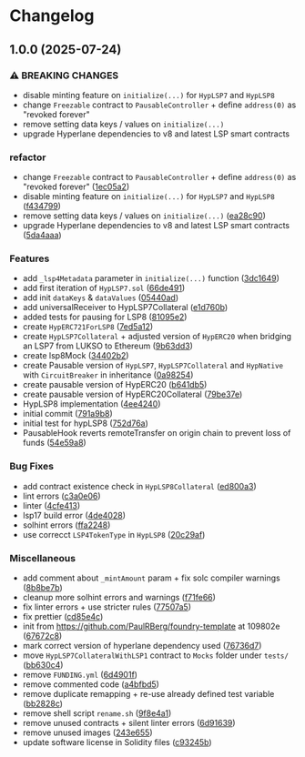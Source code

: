 # Changelog

## 1.0.0 (2025-07-24)


### ⚠ BREAKING CHANGES

* disable minting feature on `initialize(...)` for `HypLSP7` and `HypLSP8`
* change `Freezable` contract to `PausableController` + define `address(0)` as "revoked forever"
* remove setting data keys / values on `initialize(...)`
* upgrade Hyperlane dependencies to v8 and latest LSP smart contracts

### refactor

* change `Freezable` contract to `PausableController` + define `address(0)` as "revoked forever" ([1ec05a2](https://github.com/lukso-network/lsp-bridge-HypLSP7/commit/1ec05a21ba8918408499e4082812ae587f8f4758))
* disable minting feature on `initialize(...)` for `HypLSP7` and `HypLSP8` ([f434799](https://github.com/lukso-network/lsp-bridge-HypLSP7/commit/f4347993b31c02a460cbcddd1b3a09c0d3412e72))
* remove setting data keys / values on `initialize(...)` ([ea28c90](https://github.com/lukso-network/lsp-bridge-HypLSP7/commit/ea28c9016f6c319f45be20d2658dc93c69a52965))
* upgrade Hyperlane dependencies to v8 and latest LSP smart contracts ([5da4aaa](https://github.com/lukso-network/lsp-bridge-HypLSP7/commit/5da4aaa479f702f1e84ed531a4f7c20e1a06967e))


### Features

* add `_lsp4Metadata` parameter in `initialize(...)` function ([3dc1649](https://github.com/lukso-network/lsp-bridge-HypLSP7/commit/3dc1649e69102ffceb6ca6c71d05a5e3d03805d6))
* add first iteration of `HypLSP7.sol` ([66de491](https://github.com/lukso-network/lsp-bridge-HypLSP7/commit/66de491fa4d83260867214e02a520996ea678a8f))
* add init `dataKeys` & `dataValues` ([05440ad](https://github.com/lukso-network/lsp-bridge-HypLSP7/commit/05440ad53601c60669669b193c7b95f49c40d0d1))
* add universalReceiver to HypLSP7Collateral ([e1d760b](https://github.com/lukso-network/lsp-bridge-HypLSP7/commit/e1d760b0518845c34fa516d0d0a792c0ba843226))
* added tests for pausing for LSP8 ([81095e2](https://github.com/lukso-network/lsp-bridge-HypLSP7/commit/81095e27fa910caaa1760180df40dc967ec53d24))
* create `HypERC721ForLSP8` ([7ed5a12](https://github.com/lukso-network/lsp-bridge-HypLSP7/commit/7ed5a1212b1cd37acc3d6b6d18eaa7304522b1b1))
* create `HypLSP7Collateral` + adjusted version of `HypERC20` when bridging an LSP7 from LUKSO to Ethereum ([9b63dd3](https://github.com/lukso-network/lsp-bridge-HypLSP7/commit/9b63dd32fa2f7b22df64d29e4bfddd2feca7c520))
* create lsp8Mock ([34402b2](https://github.com/lukso-network/lsp-bridge-HypLSP7/commit/34402b2e6f8d98f9afba9d2efc0f8d06c8a1b0c8))
* create Pausable version of `HypLSP7`, `HypLSP7Collateral` and `HypNative` with `CircuitBreaker` in inheritance ([0a98254](https://github.com/lukso-network/lsp-bridge-HypLSP7/commit/0a9825440295c72a74d89572cb6c47b7b93c545b))
* create pausable version of HypERC20 ([b641db5](https://github.com/lukso-network/lsp-bridge-HypLSP7/commit/b641db595cc29b01645d064a6f892e51e67e7d8d))
* create pausable version of HypERC20Collateral ([79be37e](https://github.com/lukso-network/lsp-bridge-HypLSP7/commit/79be37ecb10ea2236a145ec681ea92a36e81065e))
* HypLSP8 implementation ([4ee4240](https://github.com/lukso-network/lsp-bridge-HypLSP7/commit/4ee424059a1cd27b37559c682786bc660da57347))
* initial commit ([791a9b8](https://github.com/lukso-network/lsp-bridge-HypLSP7/commit/791a9b815245877769d170a77bfb64ccb2dd960b))
* initial test for hypLSP8 ([752d76a](https://github.com/lukso-network/lsp-bridge-HypLSP7/commit/752d76a5ee48919b0ca0eb7ed9264f2c0f9a6167))
* PausableHook reverts remoteTransfer on origin chain to prevent loss of funds ([54e59a8](https://github.com/lukso-network/lsp-bridge-HypLSP7/commit/54e59a8e5b4addd32abaf515b346fa2891e549f5))


### Bug Fixes

* add contract existence check in `HypLSP8Collateral` ([ed800a3](https://github.com/lukso-network/lsp-bridge-HypLSP7/commit/ed800a35fa086b8c9ee67be14f683305a022c60a))
* lint errors ([c3a0e06](https://github.com/lukso-network/lsp-bridge-HypLSP7/commit/c3a0e06a0084a198a57b92e9a7f8c648a8eb0cab))
* linter ([4cfe413](https://github.com/lukso-network/lsp-bridge-HypLSP7/commit/4cfe41381884d8169e73461e7a90befe5c675ce2))
* lsp17 build error ([4de4028](https://github.com/lukso-network/lsp-bridge-HypLSP7/commit/4de4028be2571327ee108ecf68c1d8521471dc6b))
* solhint errors ([ffa2248](https://github.com/lukso-network/lsp-bridge-HypLSP7/commit/ffa22482526b8617de8d5d79cd8a1e7600a135fe))
* use correcct `LSP4TokenType` in `HypLSP8` ([20c29af](https://github.com/lukso-network/lsp-bridge-HypLSP7/commit/20c29afe9bc259d5aa6d145b45adc355ee6ab668))


### Miscellaneous

* add comment about `_mintAmount` param + fix solc compiler warnings ([8b8be7b](https://github.com/lukso-network/lsp-bridge-HypLSP7/commit/8b8be7bd210516c61ded639ca90becf89ab99994))
* cleanup more solhint errors and warnings ([f71fe66](https://github.com/lukso-network/lsp-bridge-HypLSP7/commit/f71fe666ee7aeada39a2385dae251a96524a6bb6))
* fix linter errors + use stricter rules ([77507a5](https://github.com/lukso-network/lsp-bridge-HypLSP7/commit/77507a5f53afc6515ca0f6de4bcb3fbb89bbaf9a))
* fix prettier ([cd85e4c](https://github.com/lukso-network/lsp-bridge-HypLSP7/commit/cd85e4c5af53e6d44f4ca4df61565f7cc0a5c5bd))
* init from https://github.com/PaulRBerg/foundry-template at 109802e ([67672c8](https://github.com/lukso-network/lsp-bridge-HypLSP7/commit/67672c83c7cdfb72301b81a3ba69592d0f03e4be))
* mark correct version of hyperlane dependency used ([76736d7](https://github.com/lukso-network/lsp-bridge-HypLSP7/commit/76736d724618cf348e712e02aac0a0a48e5d4a53))
* move `HypLSP7CollateralWithLSP1` contract to `Mocks` folder under `tests/` ([bb630c4](https://github.com/lukso-network/lsp-bridge-HypLSP7/commit/bb630c475ef3d0bc3b7ccbc6f70bdb0383bda3cc))
* remove `FUNDING.yml` ([6d4901f](https://github.com/lukso-network/lsp-bridge-HypLSP7/commit/6d4901fa05172c7d7f3771aeffdeb369027ec8e1))
* remove commented code ([a4bfbd5](https://github.com/lukso-network/lsp-bridge-HypLSP7/commit/a4bfbd5e2c605ebd800f19c4228d5bb7ac27454f))
* remove duplicate remapping + re-use already defined test variable ([bb2828c](https://github.com/lukso-network/lsp-bridge-HypLSP7/commit/bb2828c55bae99652e757da19aea956224cc6764))
* remove shell script `rename.sh` ([9f8e4a1](https://github.com/lukso-network/lsp-bridge-HypLSP7/commit/9f8e4a15d76b19ee56c565a4f64a0641f231bdb6))
* remove unused contracts + silent linter errors ([6d91639](https://github.com/lukso-network/lsp-bridge-HypLSP7/commit/6d916394747600c031f6c4740b20c077fa605686))
* remove unused images ([243e655](https://github.com/lukso-network/lsp-bridge-HypLSP7/commit/243e655b25934073f9eacd2521311f455093f5d7))
* update software license in Solidity files ([c93245b](https://github.com/lukso-network/lsp-bridge-HypLSP7/commit/c93245b0dcddb6caf6b964ab79d0c4559657feec))

